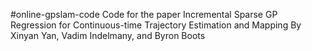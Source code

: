 #online-gpslam-code
Code for the paper 
Incremental Sparse GP Regression for Continuous-time Trajectory Estimation and Mapping
    By Xinyan Yan, Vadim Indelmany, and Byron Boots
